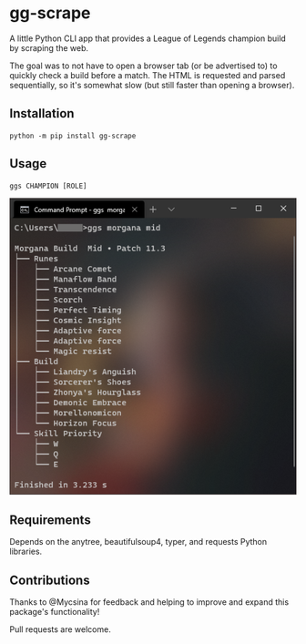 # gg-scrape
A little Python CLI app that provides a League of Legends champion build by scraping the web.

The goal was to not have to open a browser tab (or be advertised to) to quickly check a build before a match.
The HTML is requested and parsed sequentially, so it's somewhat slow (but still faster than opening a browser).

## Installation
```
python -m pip install gg-scrape
```

## Usage
```
ggs CHAMPION [ROLE]
```

![screenshot of the app in use](img/Capture.PNG)

## Requirements
Depends on the anytree, beautifulsoup4, typer, and requests Python libraries.

## Contributions
Thanks to @Mycsina for feedback and helping to improve and expand this package's functionality!

Pull requests are welcome. 
